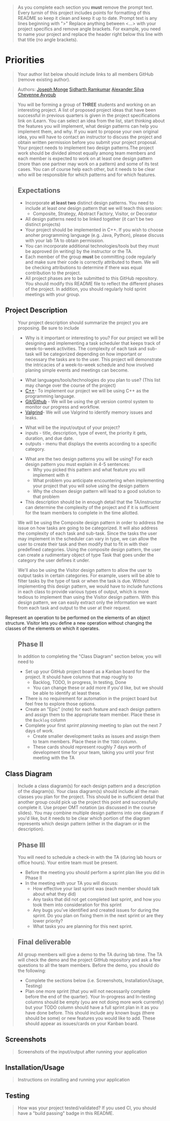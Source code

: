  > As you complete each section you **must** remove the prompt text. Every *turnin* of this project includes points for formatting of this README so keep it clean and keep it up to date. 
 > Prompt text is any lines beginning with "\>"
 > Replace anything between \<...\> with your project specifics and remove angle brackets. For example, you need to name your project and replace the header right below this line with that title (no angle brackets). 
# Priorities
 > Your author list below should include links to all members GitHub (remove existing author).
 
 > Authors: [Joseph Monge](https://github.com/jlmonge)
 > [Sidharth Ramkumar](https://github.com/sidrk01)
 > [Alexander Silva](https://github.com/asilv067)
 > [Cheyenne Ayyoub](https://github.com/cheyenneayyoub)
 
 > You will be forming a group of **THREE** students and working on an interesting project. A list of proposed project ideas that have been successful in previous quarters is given in the project specifications link on iLearn. You can select an idea from the list, start thinking about the features you will implement, what design patterns can help you implement them, and why. If you want to propose your own original idea, you will have to contact an instructor to discuss the project and obtain written permission before you submit your project proposal. Your project needs to implement two design patterns.The project work should be divided almost equally among team members and each member is expected to work on at least one design pattern (more than one partner may work on a pattern) and some of its test cases. You can of course help each other, but it needs to be clear who will be responsible for which patterns and for which features.
 
 > ## Expectations
 > * Incorporate **at least two** distinct design patterns. You need to include at least *one* design pattern that we will teach this session:
 >   * Composite, Strategy, Abstract Factory, Visitor, or Decorator
 > * All design patterns need to be linked together (it can't be two distinct projects)
 > * Your project should be implemented in C++. If you wish to choose anoher programming language (e.g. Java, Python), please discuss with your lab TA to obtain permission.
 > * You can incorporate additional technologies/tools but they must be approved (in writing) by the instructor or the TA.
 > * Each member of the group **must** be committing code regularly and make sure their code is correctly attributed to them. We will be checking attributions to determine if there was equal contribution to the project.
> * All project phases are to be submitted to this GitHub repository. You should modify this README file to reflect the different phases of the project. In addition, you should regularly hold sprint meetings with your group.

## Project Description
 > Your project description should summarize the project you are proposing. Be sure to include

 > * Why is it important or interesting to you?
> For our project we will be designing and implementing a task scheduler that keeps track of week-to-week activities. The complexity of each task and sub-task will be categorized  depending on how important or necessary the tasks are to the user. This project will demonstrate the intricacies of a week-to-week schedule and how involved planing simple events and meetings can become. 

 > * What languages/tools/technologies do you plan to use? (This list may change over the course of the project)
> * [C++](https://www.cplusplus.com/)- To implement our project we will be using C++ as the programming language. 
> * [Git/Github](https://github.com/) - We will be using the git version control system to monitor our progress and workflow.
> * [Valgrind](https://valgrind.org/)- We will use Valgrind to identify memory issues and leaks. 

 > * What will be the input/output of your project?
 > * inputs -  title, description, type of event, the priority it gets, duration, and due date. 
 > * outputs - menu that displays the events according to a specific category.

 > * What are the two design patterns you will be using? For each design pattern you must explain in 4-5 sentences:
 >   * Why you picked this pattern and what feature you will implement with it
 >   * What problem you anticipate encountering when implementing your project that you will solve using the design pattern
 >   * Why the chosen design pattern will lead to a good solution to that problem
 > * This description should be in enough detail that the TA/instructor can determine the complexity of the project and if it is sufficient for the team members to complete in the time allotted. 
 
> We will be using the Composite design pattern in order to address the issue on how tasks are going to be categorized. It will also address the complexity of each task and sub-task. Since the tasks the user may implement in the scheduler can vary in type, we can allow the user to create their task and then modify that to fit in with their predefined categories. Using the composite design pattern, the user can create a rudimentary object of type Task that goes under the category the user defines it under.

> We'll also be using the Visitor design pattern to allow the user to output tasks in certain categories. For example, users will be able to filter tasks by the type of task or when the task is due. Without implementing this design pattern, we would have to include functions in each class to provide various types of output, which is more tedious to implement than using the Visitor design pattern. With this design pattern, we can easily extract only the information we want from each task and output to the user at their request.
>
Represent an operation to be performed on the elements of an object structure. Visitor lets you define a new operation without changing the classes of the elements on which it operates.

 > ## Phase II
 > In addition to completing the "Class Diagram" section below, you will need to 
 > * Set up your GitHub project board as a Kanban board for the project. It should have columns that map roughly to 
 >   * Backlog, TODO, In progress, In testing, Done
 >   * You can change these or add more if you'd like, but we should be able to identify at least these.
 > * There is no requirement for automation in the project board but feel free to explore those options.
 > * Create an "Epic" (note) for each feature and each design pattern and assign them to the appropriate team member. Place these in the `Backlog` column
 > * Complete your first *sprint planning* meeting to plan out the next 7 days of work.
 >   * Create smaller development tasks as issues and assign them to team members. Place these in the `TODO` column.
 >   * These cards should represent roughly 7 days worth of development time for your team, taking you until your first meeting with the TA
## Class Diagram
 > Include a class diagram(s) for each design pattern and a description of the diagram(s). Your class diagram(s) should include all the main classes you plan for the project. This should be in sufficient detail that another group could pick up the project this point and successfully complete it. Use proper OMT notation (as discussed in the course slides). You may combine multiple design patterns into one diagram if you'd like, but it needs to be clear which portion of the diagram represents which design pattern (either in the diagram or in the description). 
 
 > ## Phase III
 > You will need to schedule a check-in with the TA (during lab hours or office hours). Your entire team must be present. 
 > * Before the meeting you should perform a sprint plan like you did in Phase II
 > * In the meeting with your TA you will discuss: 
 >   - How effective your last sprint was (each member should talk about what they did)
 >   - Any tasks that did not get completed last sprint, and how you took them into consideration for this sprint
 >   - Any bugs you've identified and created issues for during the sprint. Do you plan on fixing them in the next sprint or are they lower priority?
 >   - What tasks you are planning for this next sprint.

 > ## Final deliverable
 > All group members will give a demo to the TA during lab time. The TA will check the demo and the project GitHub repository and ask a few questions to all the team members. 
 > Before the demo, you should do the following:
 > * Complete the sections below (i.e. Screenshots, Installation/Usage, Testing)
 > * Plan one more sprint (that you will not necessarily complete before the end of the quarter). Your In-progress and In-testing columns should be empty (you are not doing more work currently) but your TODO column should have a full sprint plan in it as you have done before. This should include any known bugs (there should be some) or new features you would like to add. These should appear as issues/cards on your Kanban board. 
 
 ## Screenshots
 > Screenshots of the input/output after running your application
 ## Installation/Usage
 > Instructions on installing and running your application
 ## Testing
 > How was your project tested/validated? If you used CI, you should have a "build passing" badge in this README.
 
 
